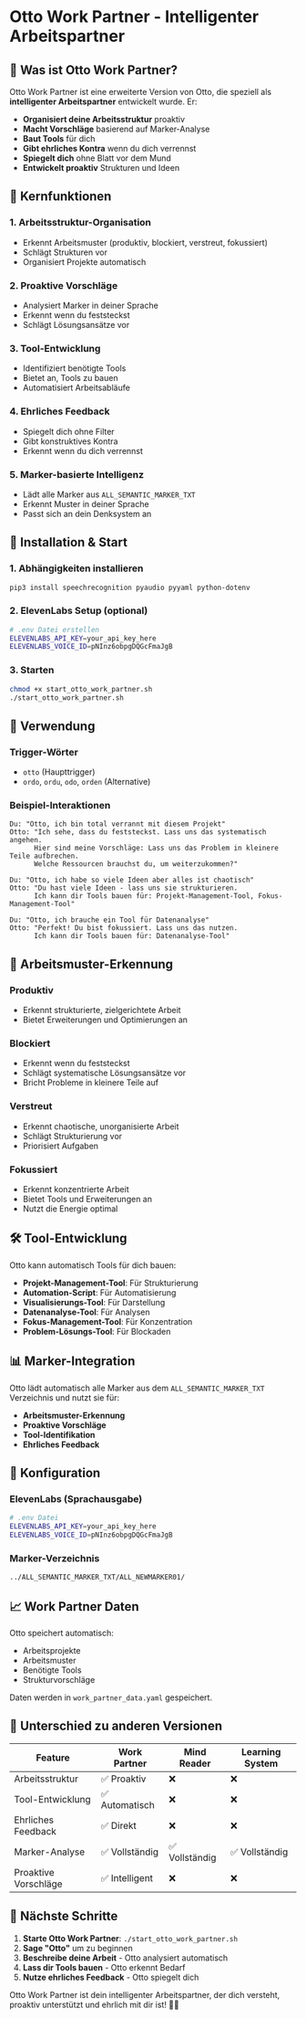 # Otto Work Partner - Intelligenter Arbeitspartner

## 🎯 Was ist Otto Work Partner?

Otto Work Partner ist eine erweiterte Version von Otto, die speziell als **intelligenter Arbeitspartner** entwickelt wurde. Er:

- **Organisiert deine Arbeitsstruktur** proaktiv
- **Macht Vorschläge** basierend auf Marker-Analyse
- **Baut Tools** für dich
- **Gibt ehrliches Kontra** wenn du dich verrennst
- **Spiegelt dich** ohne Blatt vor dem Mund
- **Entwickelt proaktiv** Strukturen und Ideen

## 🧠 Kernfunktionen

### 1. **Arbeitsstruktur-Organisation**
- Erkennt Arbeitsmuster (produktiv, blockiert, verstreut, fokussiert)
- Schlägt Strukturen vor
- Organisiert Projekte automatisch

### 2. **Proaktive Vorschläge**
- Analysiert Marker in deiner Sprache
- Erkennt wenn du feststeckst
- Schlägt Lösungsansätze vor

### 3. **Tool-Entwicklung**
- Identifiziert benötigte Tools
- Bietet an, Tools zu bauen
- Automatisiert Arbeitsabläufe

### 4. **Ehrliches Feedback**
- Spiegelt dich ohne Filter
- Gibt konstruktives Kontra
- Erkennt wenn du dich verrennst

### 5. **Marker-basierte Intelligenz**
- Lädt alle Marker aus `ALL_SEMANTIC_MARKER_TXT`
- Erkennt Muster in deiner Sprache
- Passt sich an dein Denksystem an

## 🚀 Installation & Start

### 1. **Abhängigkeiten installieren**
```bash
pip3 install speechrecognition pyaudio pyyaml python-dotenv
```

### 2. **ElevenLabs Setup (optional)**
```bash
# .env Datei erstellen
ELEVENLABS_API_KEY=your_api_key_here
ELEVENLABS_VOICE_ID=pNInz6obpgDQGcFmaJgB
```

### 3. **Starten**
```bash
chmod +x start_otto_work_partner.sh
./start_otto_work_partner.sh
```

## 🎯 Verwendung

### **Trigger-Wörter**
- `otto` (Haupttrigger)
- `ordo`, `ordu`, `odo`, `orden` (Alternative)

### **Beispiel-Interaktionen**

```
Du: "Otto, ich bin total verrannt mit diesem Projekt"
Otto: "Ich sehe, dass du feststeckst. Lass uns das systematisch angehen. 
      Hier sind meine Vorschläge: Lass uns das Problem in kleinere Teile aufbrechen. 
      Welche Ressourcen brauchst du, um weiterzukommen?"

Du: "Otto, ich habe so viele Ideen aber alles ist chaotisch"
Otto: "Du hast viele Ideen - lass uns sie strukturieren. 
      Ich kann dir Tools bauen für: Projekt-Management-Tool, Fokus-Management-Tool"

Du: "Otto, ich brauche ein Tool für Datenanalyse"
Otto: "Perfekt! Du bist fokussiert. Lass uns das nutzen. 
      Ich kann dir Tools bauen für: Datenanalyse-Tool"
```

## 🧠 Arbeitsmuster-Erkennung

### **Produktiv**
- Erkennt strukturierte, zielgerichtete Arbeit
- Bietet Erweiterungen und Optimierungen an

### **Blockiert**
- Erkennt wenn du feststeckst
- Schlägt systematische Lösungsansätze vor
- Bricht Probleme in kleinere Teile auf

### **Verstreut**
- Erkennt chaotische, unorganisierte Arbeit
- Schlägt Strukturierung vor
- Priorisiert Aufgaben

### **Fokussiert**
- Erkennt konzentrierte Arbeit
- Bietet Tools und Erweiterungen an
- Nutzt die Energie optimal

## 🛠️ Tool-Entwicklung

Otto kann automatisch Tools für dich bauen:

- **Projekt-Management-Tool**: Für Strukturierung
- **Automation-Script**: Für Automatisierung
- **Visualisierungs-Tool**: Für Darstellung
- **Datenanalyse-Tool**: Für Analysen
- **Fokus-Management-Tool**: Für Konzentration
- **Problem-Lösungs-Tool**: Für Blockaden

## 📊 Marker-Integration

Otto lädt automatisch alle Marker aus dem `ALL_SEMANTIC_MARKER_TXT` Verzeichnis und nutzt sie für:

- **Arbeitsmuster-Erkennung**
- **Proaktive Vorschläge**
- **Tool-Identifikation**
- **Ehrliches Feedback**

## 🔧 Konfiguration

### **ElevenLabs (Sprachausgabe)**
```bash
# .env Datei
ELEVENLABS_API_KEY=your_api_key_here
ELEVENLABS_VOICE_ID=pNInz6obpgDQGcFmaJgB
```

### **Marker-Verzeichnis**
```
../ALL_SEMANTIC_MARKER_TXT/ALL_NEWMARKER01/
```

## 📈 Work Partner Daten

Otto speichert automatisch:
- Arbeitsprojekte
- Arbeitsmuster
- Benötigte Tools
- Strukturvorschläge

Daten werden in `work_partner_data.yaml` gespeichert.

## 🎯 Unterschied zu anderen Versionen

| Feature | Work Partner | Mind Reader | Learning System |
|---------|-------------|-------------|-----------------|
| Arbeitsstruktur | ✅ Proaktiv | ❌ | ❌ |
| Tool-Entwicklung | ✅ Automatisch | ❌ | ❌ |
| Ehrliches Feedback | ✅ Direkt | ❌ | ❌ |
| Marker-Analyse | ✅ Vollständig | ✅ Vollständig | ✅ Vollständig |
| Proaktive Vorschläge | ✅ Intelligent | ❌ | ❌ |

## 🚀 Nächste Schritte

1. **Starte Otto Work Partner**: `./start_otto_work_partner.sh`
2. **Sage "Otto"** um zu beginnen
3. **Beschreibe deine Arbeit** - Otto analysiert automatisch
4. **Lass dir Tools bauen** - Otto erkennt Bedarf
5. **Nutze ehrliches Feedback** - Otto spiegelt dich

Otto Work Partner ist dein intelligenter Arbeitspartner, der dich versteht, proaktiv unterstützt und ehrlich mit dir ist! 🧠✨ 
